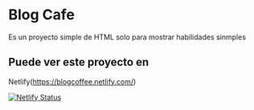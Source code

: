 # Blog Cafe

Es un proyecto simple de HTML solo para mostrar habilidades sinmples

## Puede ver este proyecto en

Netlify(https://blogcoffee.netlify.com/)

[![Netlify Status](https://api.netlify.com/api/v1/badges/888d571e-a2d8-47c3-a90f-8c74b1eaf05c/deploy-status)](https://app.netlify.com/sites/blogcoffee/deploys)